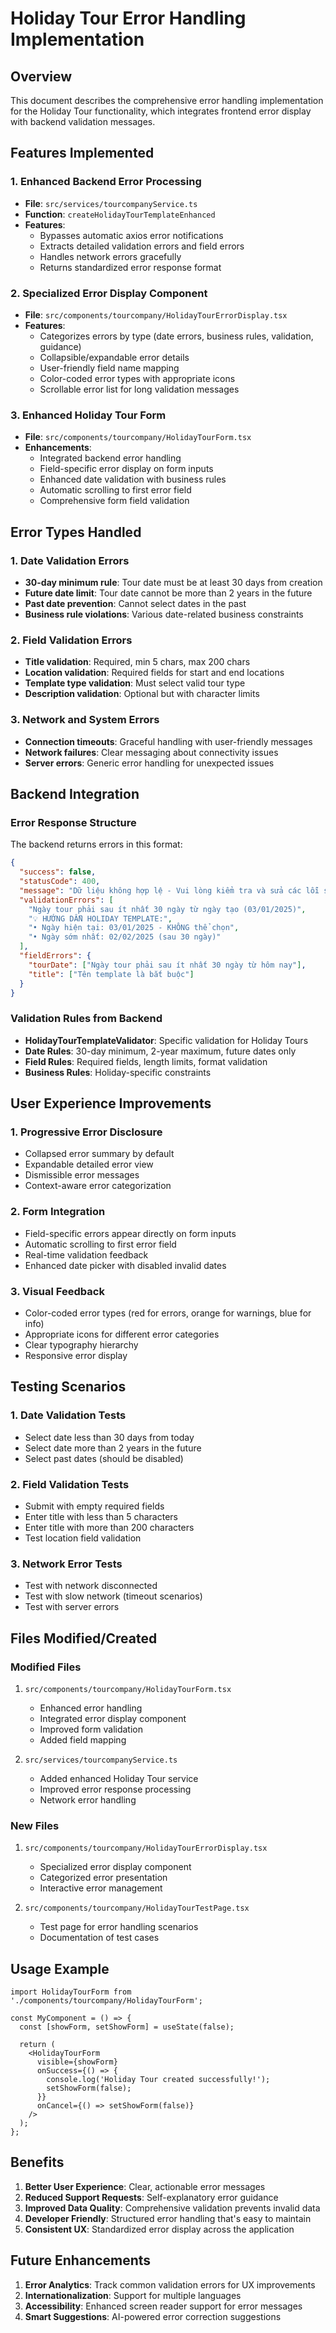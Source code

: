 # Holiday Tour Error Handling Implementation

## Overview
This document describes the comprehensive error handling implementation for the Holiday Tour functionality, which integrates frontend error display with backend validation messages.

## Features Implemented

### 1. Enhanced Backend Error Processing
- **File**: `src/services/tourcompanyService.ts`
- **Function**: `createHolidayTourTemplateEnhanced`
- **Features**:
  - Bypasses automatic axios error notifications
  - Extracts detailed validation errors and field errors
  - Handles network errors gracefully
  - Returns standardized error response format

### 2. Specialized Error Display Component
- **File**: `src/components/tourcompany/HolidayTourErrorDisplay.tsx`
- **Features**:
  - Categorizes errors by type (date errors, business rules, validation, guidance)
  - Collapsible/expandable error details
  - User-friendly field name mapping
  - Color-coded error types with appropriate icons
  - Scrollable error list for long validation messages

### 3. Enhanced Holiday Tour Form
- **File**: `src/components/tourcompany/HolidayTourForm.tsx`
- **Enhancements**:
  - Integrated backend error handling
  - Field-specific error display on form inputs
  - Enhanced date validation with business rules
  - Automatic scrolling to first error field
  - Comprehensive form field validation

## Error Types Handled

### 1. Date Validation Errors
- **30-day minimum rule**: Tour date must be at least 30 days from creation
- **Future date limit**: Tour date cannot be more than 2 years in the future
- **Past date prevention**: Cannot select dates in the past
- **Business rule violations**: Various date-related business constraints

### 2. Field Validation Errors
- **Title validation**: Required, min 5 chars, max 200 chars
- **Location validation**: Required fields for start and end locations
- **Template type validation**: Must select valid tour type
- **Description validation**: Optional but with character limits

### 3. Network and System Errors
- **Connection timeouts**: Graceful handling with user-friendly messages
- **Network failures**: Clear messaging about connectivity issues
- **Server errors**: Generic error handling for unexpected issues

## Backend Integration

### Error Response Structure
The backend returns errors in this format:
```json
{
  "success": false,
  "statusCode": 400,
  "message": "Dữ liệu không hợp lệ - Vui lòng kiểm tra và sửa các lỗi sau",
  "validationErrors": [
    "Ngày tour phải sau ít nhất 30 ngày từ ngày tạo (03/01/2025)",
    "💡 HƯỚNG DẪN HOLIDAY TEMPLATE:",
    "• Ngày hiện tại: 03/01/2025 - KHÔNG thể chọn",
    "• Ngày sớm nhất: 02/02/2025 (sau 30 ngày)"
  ],
  "fieldErrors": {
    "tourDate": ["Ngày tour phải sau ít nhất 30 ngày từ hôm nay"],
    "title": ["Tên template là bắt buộc"]
  }
}
```

### Validation Rules from Backend
- **HolidayTourTemplateValidator**: Specific validation for Holiday Tours
- **Date Rules**: 30-day minimum, 2-year maximum, future dates only
- **Field Rules**: Required fields, length limits, format validation
- **Business Rules**: Holiday-specific constraints

## User Experience Improvements

### 1. Progressive Error Disclosure
- Collapsed error summary by default
- Expandable detailed error view
- Dismissible error messages
- Context-aware error categorization

### 2. Form Integration
- Field-specific errors appear directly on form inputs
- Automatic scrolling to first error field
- Real-time validation feedback
- Enhanced date picker with disabled invalid dates

### 3. Visual Feedback
- Color-coded error types (red for errors, orange for warnings, blue for info)
- Appropriate icons for different error categories
- Clear typography hierarchy
- Responsive error display

## Testing Scenarios

### 1. Date Validation Tests
- Select date less than 30 days from today
- Select date more than 2 years in the future
- Select past dates (should be disabled)

### 2. Field Validation Tests
- Submit with empty required fields
- Enter title with less than 5 characters
- Enter title with more than 200 characters
- Test location field validation

### 3. Network Error Tests
- Test with network disconnected
- Test with slow network (timeout scenarios)
- Test with server errors

## Files Modified/Created

### Modified Files
1. `src/components/tourcompany/HolidayTourForm.tsx`
   - Enhanced error handling
   - Integrated error display component
   - Improved form validation
   - Added field mapping

2. `src/services/tourcompanyService.ts`
   - Added enhanced Holiday Tour service
   - Improved error response processing
   - Network error handling

### New Files
1. `src/components/tourcompany/HolidayTourErrorDisplay.tsx`
   - Specialized error display component
   - Categorized error presentation
   - Interactive error management

2. `src/components/tourcompany/HolidayTourTestPage.tsx`
   - Test page for error handling scenarios
   - Documentation of test cases

## Usage Example

```tsx
import HolidayTourForm from './components/tourcompany/HolidayTourForm';

const MyComponent = () => {
  const [showForm, setShowForm] = useState(false);

  return (
    <HolidayTourForm
      visible={showForm}
      onSuccess={() => {
        console.log('Holiday Tour created successfully!');
        setShowForm(false);
      }}
      onCancel={() => setShowForm(false)}
    />
  );
};
```

## Benefits

1. **Better User Experience**: Clear, actionable error messages
2. **Reduced Support Requests**: Self-explanatory error guidance
3. **Improved Data Quality**: Comprehensive validation prevents invalid data
4. **Developer Friendly**: Structured error handling that's easy to maintain
5. **Consistent UX**: Standardized error display across the application

## Future Enhancements

1. **Error Analytics**: Track common validation errors for UX improvements
2. **Internationalization**: Support for multiple languages
3. **Accessibility**: Enhanced screen reader support for error messages
4. **Smart Suggestions**: AI-powered error correction suggestions
